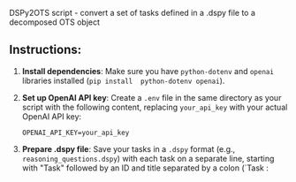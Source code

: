 DSPy2OTS script - convert a set of tasks defined in a .dspy file to a decomposed OTS object

## Instructions:

1. **Install dependencies**: Make sure you have `python-dotenv` and `openai` libraries installed (`pip install 
python-dotenv openai`).

2. **Set up OpenAI API key**: Create a `.env` file in the same directory as your script with the following 
content, replacing `your_api_key` with your actual OpenAI API key:

   ```
   OPENAI_API_KEY=your_api_key
   ```

3. **Prepare .dspy file**: Save your tasks in a `.dspy` format (e.g., `reasoning_questions.dspy`) with each 
task on a separate line, starting with "Task" followed by an ID and title separated by a colon (`Task <ID>: 
<Title>`).

4. **Run the script**: Execute `python dspy2ots.py` in your terminal or command prompt to generate the OTS 
file named `reasoning_questions_ots.json`.

